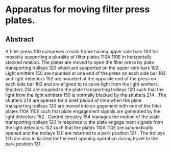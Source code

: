 # Apparatus for moving filter press plates.

## Abstract
A filter press 100 comprises a main frame having upper side bars 102 for movably supporting a plurality of filter plates 110A 110E in horizontally stacked relation. The plates are moved to open the filter press by plate transporting trolleys 120 which are supported on the upper side bars 102 . Light emitters 150 are mounted at one end of the press on each side bar 102 and light detectors 152 are mounted at the opposite end of the press on each side bar 102 and are aligned to re ceive light from the light emitters. Shutters 214 are coupled to the plate transporting trolleys 120 such that the light from the light emitters 150 is normally blocked by the shutters 214 . The shutters 214 are opened for a brief period of time when the plate transporting trolleys 120 are moved into en gagement with one of the filter plates 110A 110E such that plate engagement signals are generated by the light detectors 152 . Control circuitry 154 manages the motion of the plate transporting trolleys 120 in response to the plate engage ment signals from the light detectors 152 such that the plates 110A 110E are automatically opened and the trolleys 120 are returned to a park position 131 . The trolleys 120 are also initialized for the next opening operation during travel to the park position 131 .